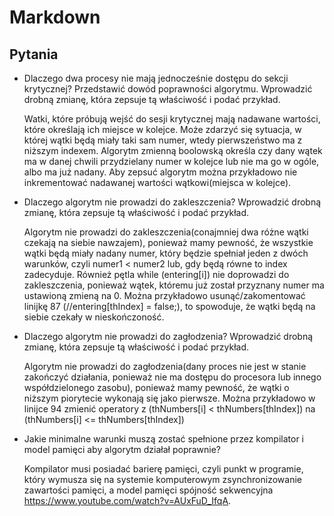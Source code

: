 # Markdown

## Pytania
- Dlaczego dwa procesy nie mają jednocześnie dostępu do sekcji krytycznej? Przedstawić dowód poprawności algorytmu. Wprowadzić 
drobną zmianę, która zepsuje tą właściwość i podać przykład.


    Watki, które próbują wejść do sesji krytycznej mają nadawane wartości, które określają ich miejsce w kolejce. Może zdarzyć się sytuacja, w której wątki będą miały taki sam numer, wtedy pierwszeństwo ma z niższym indexem. Algorytm zmienną boolowską określa czy dany wątek ma w danej chwili przydzielany numer w kolejce lub nie ma go w ogóle, albo ma już nadany. Aby zepsuć algorytm można przykładowo nie inkrementować nadawanej wartości wątkowi(miejsca w kolejce).


- Dlaczego algorytm nie prowadzi do zakleszczenia? Wprowadzić drobną zmianę, która zepsuje tą właściwość i podać przykład.
    
    
    Algorytm nie prowadzi do zakleszczenia(conajmniej dwa różne wątki czekają na siebie nawzajem), ponieważ mamy pewność, że wszystkie wątki będą miały nadany numer, który będzie spełniał jeden z dwóch warunków, czyli numer1 < numer2 lub, gdy będą równe to index zadecyduje. Również pętla while (entering[i]) nie doprowadzi do zakleszczenia, ponieważ wątek, któremu już został przyznany numer ma ustawioną zmieną na 0. Można przykładowo usunąć/zakomentować linijkę 87 (//entering[thIndex] = false;), to spowoduje, że wątki będą na siebie czekały w nieskończoność.

- Dlaczego algorytm nie prowadzi do zagłodzenia? Wprowadzić drobną zmianę, która zepsuje tą właściwość i podać przykład.


    Algorytm nie prowadzi do zagłodzenia(dany proces nie jest w stanie zakończyć działania, ponieważ nie ma dostępu do procesora lub innego współdzielonego zasobu), ponieważ mamy pewność, że wątki o niższym piorytecie wykonają się jako pierwsze. Można przykładowo w linijce 94 zmienić operatory z (thNumbers[i] < thNumbers[thIndex]) na (thNumbers[i] <= thNumbers[thIndex])

- Jakie minimalne warunki muszą zostać spełnione przez kompilator i model pamięci aby algorytm działał poprawnie?


    Kompilator musi posiadać barierę pamięci, czyli punkt w programie, który wymusza się na systemie komputerowym zsynchronizowanie zawartości pamięci, a model pamięci spójność sekwencyjna https://www.youtube.com/watch?v=AUxFuD_IfqA.

